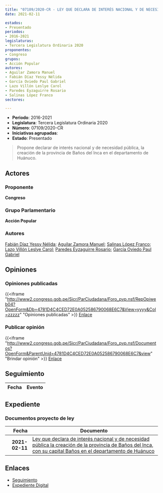 ```yaml
---
title: "07109/2020-CR - LEY QUE DECLARA DE INTERÉS NACIONAL Y DE NECESIDAD PÚBLICA LA CREACIÓN DE LA PROVINCIA DE BAÑOS DEL INCA, CON SU CAPITAL BAÑOS EN EL DEPARTAMENTO DE HUÁNUCO"
date: 2021-02-11

estados:
- Presentado
periodos:
- 2016-2021
legislaturas:
- Tercera Legislatura Ordinaria 2020
proponentes:
- Congreso
grupos:
- Acción Popular
autores:
- Aguilar Zamora Manuel
- Fabián Díaz Yessy Nélida
- García Oviedo Paul Gabriel
- Lazo Villón Leslye Carol
- Paredes Eyzaguirre Rosario
- Salinas López Franco
sectores:

---
```

- **Periodo**: 2016-2021
- **Legislatura**: Tercera Legislatura Ordinaria 2020
- **Número**: 07109/2020-CR
- **Iniciativas agrupadas**: 
- **Estado**: Presentado

> Propone declarar de interés nacional y de necesidad pública, la creación de la provincia de Baños del Inca en el departamento de Huánuco.


## Actores

### Proponente

**Congreso**

### Grupo Parlamentario

**Acción Popular**

### Autores

[Fabián Díaz Yessy Nélida](mailto:mailto:yfabian@congreso.gob.pe); [Aguilar Zamora Manuel](mailto:mailto:maguilarz@congreso.gob.pe); [Salinas López Franco](mailto:mailto:fsalinas@congreso.gob.pe); [Lazo Villón Leslye Carol](mailto:mailto:llazo@congreso.gob.pe); [Paredes Eyzaguirre Rosario](mailto:mailto:rparedes@congreso.gob.pe); [García Oviedo Paul Gabriel](mailto:mailto:pgarcia@congreso.gob.pe)

## Opiniones

### Opiniones publicadas

{{<iframe "http://www2.congreso.gob.pe/Sicr/ParCiudadana/Foro_pvp.nsf/RepOpiweb04?OpenForm&Db=4781D4C4CED72E0A052586790068E6C7&View=yyyy&Col=zzzzz" "Opiniones publicadas" >}}
[Enlace](http://www2.congreso.gob.pe/Sicr/ParCiudadana/Foro_pvp.nsf/RepOpiweb04?OpenForm&Db=4781D4C4CED72E0A052586790068E6C7&View=yyyy&Col=zzzzz)

### Publicar opinión

{{<iframe "http://www2.congreso.gob.pe/Sicr/ParCiudadana/Foro_pvp.nsf/Documentos?OpenForm&ParentUnid=4781D4C4CED72E0A052586790068E6C7&view" "Brindar opinión" >}}
[Enlace](http://www2.congreso.gob.pe/Sicr/ParCiudadana/Foro_pvp.nsf/Documentos?OpenForm&ParentUnid=4781D4C4CED72E0A052586790068E6C7&view)


## Seguimiento

| Fecha | Evento |
|------:|--------|


## Expediente

### Documentos proyecto de ley

| Fecha | Documento |
|------:|-----------|
| **2021-02-11** | [Ley que declara de interés nacional y de necesidad pública la creación de la provincia de Baños del Inca, con su capital Baños en el departamento de Huánuco](http://www.leyes.congreso.gob.pe/Documentos/2016_2021/Proyectos_de_Ley_y_de_Resoluciones_Legislativas/PL07109-20210211.pdf) |

## Enlaces

- [Seguimiento](http://www2.congreso.gob.pe/Sicr/TraDocEstProc/CLProLey2016.nsf/f7fff46988ca05b1052578e100829cc7/dd9119c125a4c4e1052586790076ca80?OpenDocument)
- [Expediente Digital](http://www2.congreso.gob.pe/Sicr/TraDocEstProc/Expvirt_2011.nsf/visbusqptramdoc1621/07109?opendocument)

